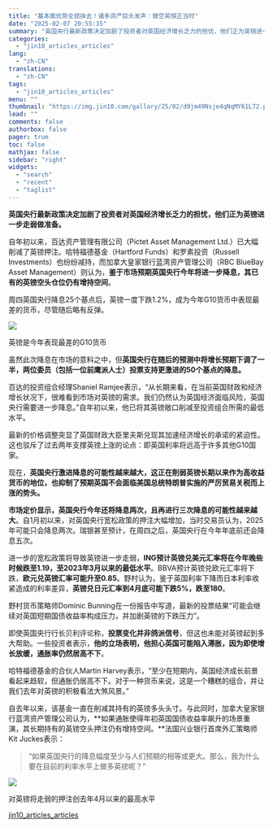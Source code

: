 ```yaml
---
title: "基本面优势全部抹去！诸多资产巨头发声：做空英镑正当时"
date: "2025-02-07 20:55:35"
summary: "英国央行最新政策决定加剧了投资者对英国经济增长乏力的担忧，他们正为英镑进一步走弱做准备。 自年初以来..."
categories:
  - "jin10_articles_articles"
lang:
  - "zh-CN"
translations:
  - "zh-CN"
tags:
  - "jin10_articles_articles"
menu: ""
thumbnail: "https://img.jin10.com/gallary/25/02/d9jm49Nsje4qNqMY61L72.png/lite"
lead: ""
comments: false
authorbox: false
pager: true
toc: false
mathjax: false
sidebar: "right"
widgets:
  - "search"
  - "recent"
  - "taglist"
---
```


**英国央行最新政策决定加剧了投资者对英国经济增长乏力的担忧，他们正为英镑进一步走弱做准备。**

自年初以来，百达资产管理有限公司（Pictet Asset Management Ltd.）已大幅削减了英镑押注。哈特福德基金（Hartford Funds）和罗素投资（Russell Investments）也纷纷减持，而加拿大皇家银行蓝湾资产管理公司（RBC BlueBay Asset Management）则认为，**鉴于市场预期英国央行今年将进一步降息，其已有的英镑空头仓位仍有增持空间**。

周四英国央行降息25个基点后，英镑一度下跌1.2%，成为今年G10货币中表现最差的货币，尽管随后略有反弹。

![](https://img.jin10.com/news/25/02/yOZilvFxZhCoj5v074_Ab.png)

英镑是今年表现最差的G10货币


虽然此次降息在市场的意料之中，但**英国央行在随后的预测中将增长预期下调了一半，两位委员（包括一位前鹰派人士）投票支持更激进的50个基点的降息。**

百达的投资组合经理Shaniel Ramjee表示，“从长期来看，在当前英国财政和经济增长状况下，很难看到市场对英镑的需求。我们仍然认为英国经济面临风险，英国央行需要进一步降息。”自年初以来，他已将其英镑敞口削减至投资组合所需的最低水平。

最新的价格调整突显了英国财政大臣里夫斯兑现其加速经济增长的承诺的紧迫性。这也驳斥了过去两年支撑英镑上涨的论点：即英国利率将远高于许多其他G10国家。

现在，**英国央行激进降息的可能性越来越大，这正在削弱英镑长期以来作为高收益货币的地位，也抑制了预期英国不会面临美国总统特朗普实施的严厉贸易关税而上涨的势头。**

**市场定价显示，英国央行今年还将降息两次，且再进行三次降息的可能性越来越大**。自1月初以来，对英国央行宽松政策的押注大幅增加，当时交易员认为，2025年可能只会降息两次。瑞银甚至预计，在周四之后，英国央行在今年年底前还会降息五次。

进一步的宽松政策将导致英镑进一步走弱，**ING预计英镑兑美元汇率将在今年晚些时候跌至1.19，至2023年3月以来的最低水平**。BBVA预计英镑兑欧元汇率将下跌，**欧元兑英镑汇率可能升至0.85**。野村认为，鉴于英国利率下降而日本利率收紧造成的利率差异，**英镑兑日元汇率到4月底可能下跌5%，跌至180**。

野村货币策略师Dominic Bunning在一份报告中写道，最新的投票结果“可能会继续对英国短期国债收益率构成压力，并加剧英镑的下跌压力”。

即使英国央行行长贝利评论称，**投票变化并非鸽派信号**，但这也未能对英镑起到多大帮助。一些投资者表示，**他的立场表明，他担心英国可能陷入滞胀，因为即使增长放缓，通胀率仍然居高不下**。

哈特福德基金的合伙人Martin Harvey表示，“至少在短期内，英国经济成长前景看起来趋软，但通胀仍居高不下。对于一种货币来说，这是一个糟糕的组合，并让我们去年对英镑的积极看法大煞风景。”

自去年以来，该基金一直在削减其持有的英镑多头头寸。与此同时，加拿大皇家银行蓝湾资产管理公司认为，**如果通胀使得年初英国国债收益率飙升的场景重演，其长期持有的英镑空头押注仍有增持空间。**法国兴业银行首席外汇策略师Kit Juckes表示：

> “如果英国央行的降息幅度至少与人们预期的相等或更大。那么，我为什么要在目前的利率水平上做多英镑呢？”

![](https://img.jin10.com/news/25/02/OMVzT9aIhDc03MrRpNS9h.png)

对英镑将走弱的押注创去年4月以来的最高水平

[jin10_articles_articles](https://xnews.jin10.com/details/162221)

